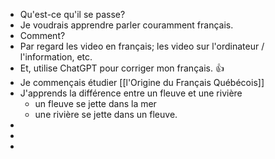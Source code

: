 - Qu'est-ce qu'il se passe?
- Je voudrais apprendre parler couramment français.
- Comment?
- Par regard les video en français; les video sur l'ordinateur / l'information, etc.
- Et, utilise ChatGPT pour corriger mon français. 👍
- Je commençais étudier [[l'Origine du Français Québécois]]
- J'apprends la différence entre un fleuve et une rivière
	- un fleuve se jette dans la mer
	- une rivière se jette dans un fleuve.
-
-
-